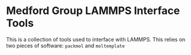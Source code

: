 # Medford Group LAMMPS Interface Tools
This is a collection of tools used to interface with LAMMPS. This relies on two pieces of software: `packmol` and `moltemplate`
